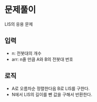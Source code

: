 # 문제풀이

LIS의 응용 문제

## 입력

- n: 전봇대의 개수
- arr: n줄 만큼 A와 B의 전봇대 번호

## 로직

- A로 오름차순 정렬한다음 B로 LIS를 구한다.
- N에서 LIS의 길이를 뺀 값을 구해서 반환한다.
